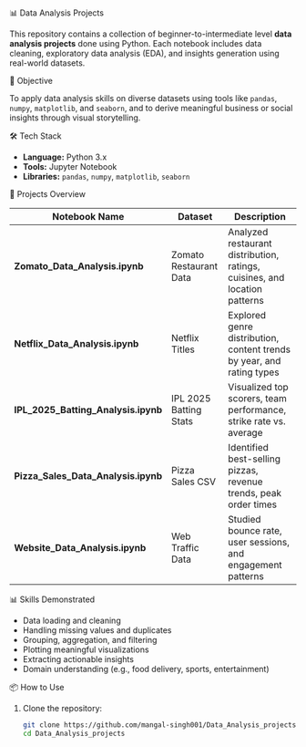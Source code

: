 📊 Data Analysis Projects

This repository contains a collection of beginner-to-intermediate level **data analysis projects** done using Python. Each notebook includes data cleaning, exploratory data analysis (EDA), and insights generation using real-world datasets.



🧠 Objective

To apply data analysis skills on diverse datasets using tools like `pandas`, `numpy`, `matplotlib`, and `seaborn`, and to derive meaningful business or social insights through visual storytelling.



🛠 Tech Stack

- **Language:** Python 3.x  
- **Tools:** Jupyter Notebook  
- **Libraries:** `pandas`, `numpy`, `matplotlib`, `seaborn`



📁 Projects Overview

| Notebook Name | Dataset | Description |
|---------------|---------|-------------|
| **Zomato_Data_Analysis.ipynb** | Zomato Restaurant Data | Analyzed restaurant distribution, ratings, cuisines, and location patterns |
| **Netflix_Data_Analysis.ipynb** | Netflix Titles | Explored genre distribution, content trends by year, and rating types |
| **IPL_2025_Batting_Analysis.ipynb** | IPL 2025 Batting Stats | Visualized top scorers, team performance, strike rate vs. average |
| **Pizza_Sales_Data_Analysis.ipynb** | Pizza Sales CSV | Identified best-selling pizzas, revenue trends, peak order times |
| **Website_Data_Analysis.ipynb** | Web Traffic Data | Studied bounce rate, user sessions, and engagement patterns |



📊 Skills Demonstrated

- Data loading and cleaning
- Handling missing values and duplicates
- Grouping, aggregation, and filtering
- Plotting meaningful visualizations
- Extracting actionable insights
- Domain understanding (e.g., food delivery, sports, entertainment)



📦 How to Use

1. Clone the repository:
   ```bash
   git clone https://github.com/mangal-singh001/Data_Analysis_projects.git
   cd Data_Analysis_projects



